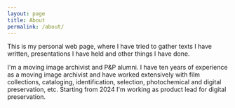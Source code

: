 ```yaml
---
layout: page
title: About
permalink: /about/
---
```


This is my personal web page, where I have tried to gather texts I have written, presentations I have held and other things I have done.

I'm a moving image archivist and P&P alumni. I have ten years of experience as a moving image archivist and have worked extensively with film collections, cataloging, identification, selection, photochemical and digital preservation, etc. Starting from 2024 I'm working as product lead for digital preservation.